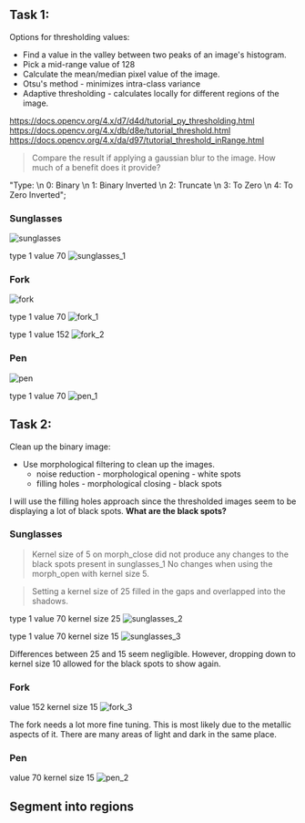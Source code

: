 ## Task 1:

Options for thresholding values:

-   Find a value in the valley between two peaks of an image's histogram.
-   Pick a mid-range value of 128
-   Calculate the mean/median pixel value of the image.
-   Otsu's method - minimizes intra-class variance
-   Adaptive thresholding - calculates locally for different regions of the image.

https://docs.opencv.org/4.x/d7/d4d/tutorial_py_thresholding.html
https://docs.opencv.org/4.x/db/d8e/tutorial_threshold.html
https://docs.opencv.org/4.x/da/d97/tutorial_threshold_inRange.html

> Compare the result if applying a gaussian blur to the image. How much of a benefit does it provide?

"Type: \n 0: Binary \n 1: Binary Inverted \n 2: Truncate \n 3: To Zero \n 4: To Zero Inverted";

### Sunglasses

![sunglasses](/img/sunglasses_original.png)

type 1
value 70
![sunglasses_1](/img/task_1/sunglasses_1.png)

### Fork

![fork](/img/fork_original.png)

type 1
value 70
![fork_1](/img/task_1/fork_1.png)

type 1
value 152
![fork_2](/img/task_1/fork_2.png)

### Pen

![pen](/img/pen_original.png)

type 1
value 70
![pen_1](/img/task_1/pen_1.png)

## Task 2:

Clean up the binary image:

-   Use morphological filtering to clean up the images.
    -   noise reduction - morphological opening - white spots
    -   filling holes - morphological closing - black spots

I will use the filling holes approach since the thresholded images seem to be displaying a lot of black spots.
**What are the black spots?**

### Sunglasses

> Kernel size of 5 on morph_close did not produce any changes to the black spots present in sunglasses_1
> No changes when using the morph_open with kernel size 5.

> Setting a kernel size of 25 filled in the gaps and overlapped into the shadows.

type 1
value 70
kernel size 25
![sunglasses_2](img/task_2/sunglasses_2.png)

type 1
value 70
kernel size 15
![sunglasses_3](img/task_2/sunglasses_3.png)

Differences between 25 and 15 seem negligible. However, dropping down to kernel size 10 allowed for the black spots to show again.

### Fork

value 152
kernel size 15
![fork_3](img/task_2/fork_3.png)

The fork needs a lot more fine tuning. This is most likely due to the metallic aspects of it. There are many areas of light and dark in the same place.

### Pen

value 70
kernel size 15
![pen_2](img/task_2/pen_2.png)

## Segment into regions
